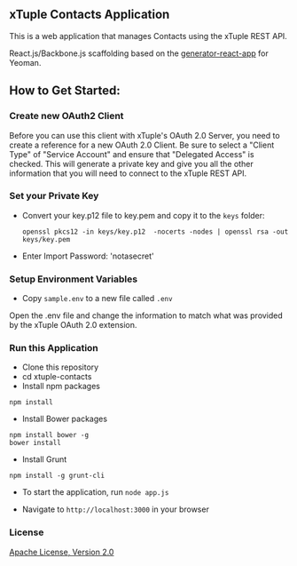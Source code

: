 ## xTuple Contacts Application

This is a web application that manages Contacts using the xTuple REST API.

React.js/Backbone.js scaffolding based on the
  [generator-react-app](https://github.com/js-experiments/generator-react-app) for Yeoman.

## How to Get Started:

### Create new OAuth2 Client

Before you can use this client with xTuple's OAuth 2.0 Server,
you need to create a reference for a new OAuth 2.0 Client. Be sure to select a
"Client Type" of "Service Account" and ensure that "Delegated Access" is checked.
This will generate a private key and give you all the other information that you will
need to connect to the xTuple REST API.

### Set your Private Key

* Convert your key.p12 file to key.pem and copy it to the `keys` folder:

   `openssl pkcs12 -in keys/key.p12  -nocerts -nodes | openssl rsa -out keys/key.pem`

* Enter Import Password: 'notasecret'

### Setup Environment Variables

* Copy `sample.env` to a new file called `.env`

Open the .env file and change the information to match what was provided
by the xTuple OAuth 2.0 extension.


### Run this Application

* Clone this repository
* cd xtuple-contacts
* Install npm packages

```
npm install
```

* Install Bower packages

```
npm install bower -g
bower install
```

* Install Grunt

```
npm install -g grunt-cli
```

* To start the application, run `node app.js`

* Navigate to `http://localhost:3000` in your browser

### License

[Apache License, Version 2.0](http://www.apache.org/licenses/LICENSE-2.0.html)
